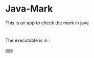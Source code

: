 # Java-Mark
This is an app to check the mark in java
#
The executable is in :

[exe](WindowsFormsApp1//bin//Debug)
